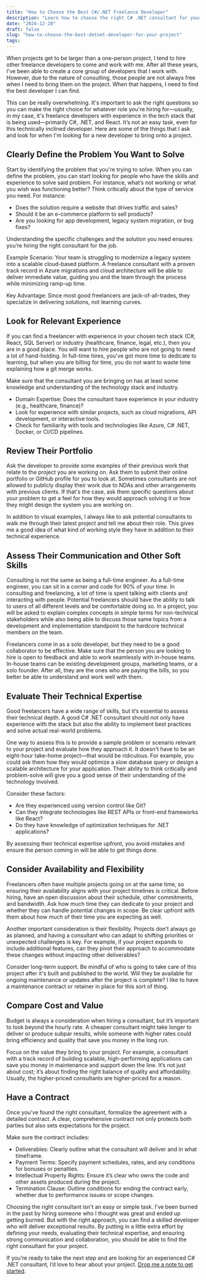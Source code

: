 ```yaml
---
title: "How to Choose the Best C#/.NET Freelance Developer"
description: "Learn how to choose the right C# .NET consultant for your project. This guide covers essential steps, from evaluating expertise to assessing communication skills, ensuring you find the perfect partner to deliver exceptional results."
date: "2024-12-20"
draft: false
slug: "how-to-choose-the-best-dotnet-developer-for-your-project"
tags:
---
```


 <section>
    <p>
        When projects get to be larger than a one-person project, I tend to hire other freelance developers to come and work with me. After all these years, I've been able to create a core group of developers that I work with. However, due to the nature of consulting, those people are not always free when I need to bring them on the project. When that happens, I need to find the best developer I can find. 
    </p>
    <p>
        This can be really overwhelming. It's important to ask the right questions so you can make the right choice for whatever role you're hiring for—usually, in my case, it's freelance developers with experience in the tech stack that is being used—primarily C#, .NET, and React. It’s not an easy task, even for this technically inclined developer. Here are some of the things that I ask and look for when I'm looking for a new developer to bring onto a project.
    </p>
</section>
<section>
    <h2>Clearly Define the Problem You Want to Solve</h2>
    <p>
        Start by identifying the problem that you're trying to solve. When you can define the problem, you can start looking for people who have the skills and experience to solve said problem. For instance, what’s not working or what you wish was functioning better? Think critically about the type of service you need. For instance:
        <ul>
            <li>Does the solution require a website that drives traffic and sales?</li>
            <li>Should it be an e-commerce platform to sell products?</li>
            <li>Are you looking for app development, legacy system migration, or bug fixes?</li>
        </ul>
        Understanding the specific challenges and the solution you need ensures you’re hiring the right consultant for the job.
    </p>
    <p>
        Example Scenario: Your team is struggling to modernize a legacy system into a scalable cloud-based platform. A freelance consultant with a proven track record in Azure migrations and cloud architecture will be able to deliver immediate value, guiding you and the team through the process while minimizing ramp-up time.
    </p>
    <p>
        Key Advantage: Since most good freelancers are jack-of-all-trades, they specialize in delivering solutions, not learning curves.
    </p>
</section>

<section>
    <h2>Look for Relevant Experience</h2>
    <p>
        If you can find a freelancer with experience in your chosen tech stack (C#, React, SQL Server) or industry (healthcare, finance, legal, etc.), then you are in a good place. You will want to hire people who are not going to need a lot of hand-holding. In full-time hires, you've got more time to dedicate to learning, but when you are billing for time, you do not want to waste time explaining how a git merge works.
    </p>
    <p>
        Make sure that the consultant you are bringing on has at least some knowledge and understanding of the technology stack and industry. 
        <ul>
            <li>Domain Expertise: Does the consultant have experience in your industry (e.g., healthcare, finance)?</li>
            <li>Look for experience with similar projects, such as cloud migrations, API development, or interactive tools.</li>
            <li>Check for familiarity with tools and technologies like Azure, C# .NET, Docker, or CI/CD pipelines.</li>
        </ul>
    </p>
</section>

<section>
    <h2>Review Their Portfolio</h2>
    <p>
        Ask the developer to provide some examples of their previous work that relate to the project you are working on. Ask them to submit their online portfolio or GitHub profile for you to look at. Sometimes consultants are not allowed to publicly display their work due to NDAs and other arrangements with previous clients. If that's the case, ask them specific questions about your problem to get a feel for how they would approach solving it or how they might design the system you are working on.  
    </p>
    <p>
        In addition to visual examples, I always like to ask potential consultants to walk me through their latest project and tell me about their role. This gives me a good idea of what kind of working style they have in addition to their technical experience.
    </p>
</section>

<section>
    <h2>Assess Their Communication and Other Soft Skills</h2>
    <p>
        Consulting is not the same as being a full-time engineer. As a full-time engineer, you can sit in a corner and code for 90% of your time. In consulting and freelancing, a lot of time is spent talking with clients and interacting with people. Potential freelancers should have the ability to talk to users of all different levels and be comfortable doing so. In a project, you will be asked to explain complex concepts in simple terms for non-technical stakeholders while also being able to discuss those same topics from a development and implementation standpoint to the hardcore technical members on the team. 
    </p>
    <p>
        Freelancers come in as a solo developer, but they need to be a good collaborator to be effective. Make sure that the person you are looking to hire is open to feedback and able to work seamlessly with in-house teams. In-house teams can be existing development groups, marketing teams, or a solo founder. After all, they are the ones who are paying the bills, so you better be able to understand and work well with them.
    </p>
</section>

<section>
    <h2>Evaluate Their Technical Expertise</h2>
    <p>
        Good freelancers have a wide range of skills, but it’s essential to assess their technical depth. A good C# .NET consultant should not only have experience with the stack but also the ability to implement best practices and solve actual real-world problems. 
    </p>
    <p>
        One way to assess this is to provide a sample problem or scenario relevant to your project and evaluate how they approach it. It doesn't have to be an eight-hour take-home project—that would be ridiculous. For example, you could ask them how they would optimize a slow database query or design a scalable architecture for your application. Their ability to think critically and problem-solve will give you a good sense of their understanding of the technology involved.
    </p>
    <p>
        Consider these factors:
        <ul>
            <li>Are they experienced using version control like Git?</li>
            <li>Can they integrate technologies like REST APIs or front-end frameworks like React?</li>
            <li>Do they have knowledge of optimization techniques for .NET applications?</li>
        </ul>
    </p>
    <p>
        By assessing their technical expertise upfront, you avoid mistakes and ensure the person coming in will be able to get things done.
    </p>
</section>

<section>
    <h2>Consider Availability and Flexibility</h2>
    <p>
        Freelancers often have multiple projects going on at the same time, so ensuring their availability aligns with your project timelines is critical. Before hiring, have an open discussion about their schedule, other commitments, and bandwidth. Ask how much time they can dedicate to your project and whether they can handle potential changes in scope. Be clear upfront with them about how much of their time you are expecting as well.
    </p>
    <p>
        Another important consideration is their flexibility. Projects don’t always go as planned, and having a consultant who can adapt to shifting priorities or unexpected challenges is key. For example, if your project expands to include additional features, can they pivot their approach to accommodate these changes without impacting other deliverables?
    </p>
    <p>
        Consider long-term support. Be mindful of who is going to take care of this project after it's built and published to the world. Will they be available for ongoing maintenance or updates after the project is complete? I like to have a maintenance contract or retainer in place for this sort of thing.
    </p>
</section>

<section>
    <h2>Compare Cost and Value</h2>
    <p>
        Budget is always a consideration when hiring a consultant, but it’s important to look beyond the hourly rate. A cheaper consultant might take longer to deliver or produce subpar results, while someone with higher rates could bring efficiency and quality that save you money in the long run.
    </p>
    <p>
        Focus on the value they bring to your project. For example, a consultant with a track record of building scalable, high-performing applications can save you money in maintenance and support down the line. It’s not just about cost; it’s about finding the right balance of quality and affordability. Usually, the higher-priced consultants are higher-priced for a reason.
    </p>
</section>

<section>
    <h2>Have a Contract</h2>
    <p>
        Once you’ve found the right consultant, formalize the agreement with a detailed contract. A clear, comprehensive contract not only protects both parties but also sets expectations for the project.
    </p>
    <p>
        Make sure the contract includes:
        <ul>
            <li>Deliverables: Clearly outline what the consultant will deliver and in what timeframe.</li>
            <li>Payment Terms: Specify payment schedules, rates, and any conditions for bonuses or penalties.</li>
            <li>Intellectual Property Rights: Ensure it’s clear who owns the code and other assets produced during the project.</li>
            <li>Termination Clause: Outline conditions for ending the contract early, whether due to performance issues or scope changes.</li>
        </ul>
    </p>
</section>

<section>
    <p>
        Choosing the right consultant isn't an easy or simple task. I've been burned in the past by hiring someone who I thought was great and ended up getting burned. But with the right approach, you can find a skilled developer who will deliver exceptional results. By putting in a little extra effort by defining your needs, evaluating their technical expertise, and ensuring strong communication and collaboration, you should be able to find the right consultant for your project. 
    </p>
    <p>
        If you’re ready to take the next step and are looking for an experienced C# .NET consultant, I’d love to hear about your project. <a href="/contact">Drop me a note to get started</a>.
    </p>
</section>
